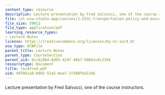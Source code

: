 ```yaml
---
content_type: resource
description: Lecture presentation by Fred Salvucci, one of the course instructors.
file: /ol-ocw-studio-app/courses/1-253j-transportation-policy-and-environmental-limits-spring-2004/9d70b1a089d251a50ea71f3d0fbd1c66_lec4fred.pdf
file_size: 59012
file_type: application/pdf
learning_resource_types:
- Lecture Notes
license: https://creativecommons.org/licenses/by-nc-sa/4.0/
ocw_type: OCWFile
parent_title: Lecture Notes
parent_type: CourseSection
parent_uid: dcc61864-0d55-424f-48b7-506b3c8c2356
resourcetype: Document
title: lec4fred.pdf
uid: 9d70b1a0-89d2-51a5-0ea7-1f3d0fbd1c66
---
```

Lecture presentation by Fred Salvucci, one of the course instructors.